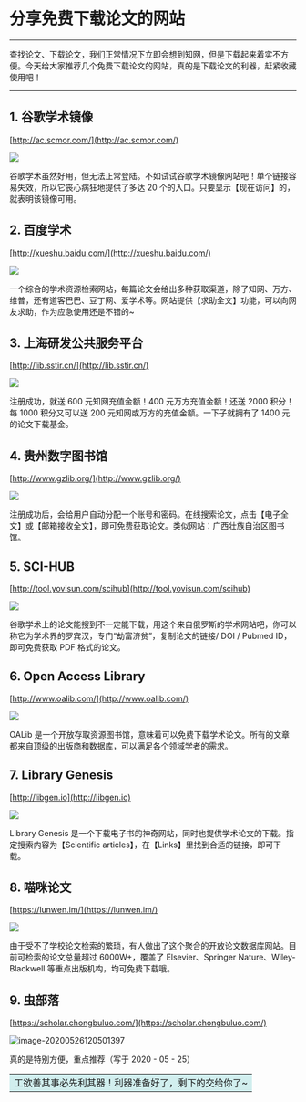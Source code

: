 # 分享免费下载论文的网站

---

查找论文、下载论文，我们正常情况下立即会想到知网，但是下载起来着实不方便。今天给大家推荐几个免费下载论文的网站，真的是下载论文的利器，赶紧收藏使用吧！

---

## 1. 谷歌学术镜像

[http://ac.scmor.com/](http://ac.scmor.com/)

![](https://wugenqiang.github.io/PictureBed/pictures/20190525171213.jpg)

谷歌学术虽然好用，但无法正常登陆。不如试试谷歌学术镜像网站吧！单个链接容易失效，所以它丧心病狂地提供了多达 20 个的入口。只要显示【现在访问】的，就表明该镜像可用。

## 2. 百度学术

[http://xueshu.baidu.com/](http://xueshu.baidu.com/)

![](https://wugenqiang.github.io/PictureBed/pictures/20190525172232.jpg)

一个综合的学术资源检索网站，每篇论文会给出多种获取渠道，除了知网、万方、维普，还有道客巴巴、豆丁网、爱学术等。网站提供【求助全文】功能，可以向网友求助，作为应急使用还是不错的~

## 3. 上海研发公共服务平台

[http://lib.sstir.cn/](http://lib.sstir.cn/)

![](https://wugenqiang.github.io/PictureBed/pictures/20190525172642.jpg)

注册成功，就送 600 元知网充值金额！400 元万方充值金额！还送 2000 积分！ 每 1000 积分又可以送 200 元知网或万方的充值金额。一下子就拥有了 1400 元的论文下载基金。

## 4. 贵州数字图书馆

[http://www.gzlib.org/](http://www.gzlib.org/)

![](https://wugenqiang.github.io/PictureBed/pictures/20190525172842.jpg)

注册成功后，会给用户自动分配一个账号和密码。在线搜索论文，点击【电子全文】或【邮箱接收全文】，即可免费获取论文。类似网站：广西壮族自治区图书馆。

## 5. SCI-HUB

[http://tool.yovisun.com/scihub](http://tool.yovisun.com/scihub)

![](https://wugenqiang.github.io/PictureBed/pictures/20190525173123.jpg)

谷歌学术上的论文能搜到不一定能下载，用这个来自俄罗斯的学术网站吧，你可以称它为学术界的罗宾汉，专门“劫富济贫”，复制论文的链接/ DOI / Pubmed ID，即可免费获取 PDF 格式的论文。

## 6. Open Access Library

[http://www.oalib.com/](http://www.oalib.com/)

![](https://wugenqiang.github.io/PictureBed/pictures/20190525173316.jpg)

OALib 是一个开放存取资源图书馆，意味着可以免费下载学术论文。所有的文章都来自顶级的出版商和数据库，可以满足各个领域学者的需求。

## 7. Library Genesis

[http://libgen.io](http://libgen.io)

![](https://wugenqiang.github.io/PictureBed/pictures/20190525173427.jpg)

Library Genesis 是一个下载电子书的神奇网站，同时也提供学术论文的下载。指定搜索内容为【Scientific articles】，在【Links】里找到合适的链接，即可下载。

## 8. 喵咪论文

[https://lunwen.im/](https://lunwen.im/)

![](https://wugenqiang.github.io/PictureBed/pictures/20190525173554.jpg)

由于受不了学校论文检索的繁琐，有人做出了这个聚合的开放论文数据库网站。目前可检索的论文总量超过 6000W+，覆盖了 Elsevier、Springer Nature、Wiley-Blackwell 等重点出版机构，均可免费下载哦。

## 9. 虫部落

[https://scholar.chongbuluo.com/](https://scholar.chongbuluo.com/)

![image-20200526120501397](https://gitee.com/wugenqiang/PictureBed/raw/master/NoteBook/20200526120525.png)

真的是特别方便，重点推荐（写于 2020 - 05 - 25）

<table><tr><td bgcolor=#D1EEEE>工欲善其事必先利其器！利器准备好了，剩下的交给你了~</td></tr></table>
